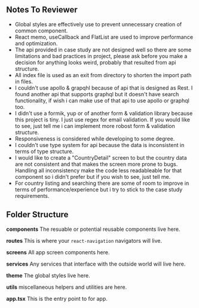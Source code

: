 ## **Notes To Reviewer**

- Global styles are effectively use to prevent unnecessary creation of common component.
- React memo, useCallback and FlatList are used to improve performance and optimization.
- The api provided in case study are not designed well so there are some limitations and bad practices in project, please ask before you make a decision for anything looks weird, probably that resulted from api structure.
- All index file is used as an exit from directory to shorten the import path in files.
- I couldn't use apollo & grapqhl because of api that is designed as Rest. I found another api that supports graphql but it doesn't have search functionality, if wish i can make use of that api to use apollo or graphql too.
- I didn't use a formik, yup or of another form & validation library because this project is tiny. I just use regex for email validation. If you would like to see, just tell me i can implement more robost form & validation structure.
- Responsiveness is considered while developing to some degree.
- I couldn't use type system for api because the data is inconsistent in terms of type structure.
- I would like to create a "CountryDetail" screen to but the country data are not consistent and that makes the screen more prone to bugs. Handling all inconsistency make the code less readableable for that component so i didn't prefer but if you wish to see, just tell me.
- For country listing and searching there are some of room to improve in terms of performance/experience but i try to stick to the case study requirements.

## **Folder Structure**

**components**
The resuable or potential reusable components live here.

**routes**
This is where your `react-navigation` navigators will live.

**screens**
All app screen components here.

**services**
Any services that interface with the outside world will live here.

**theme**
The global styles live here.

**utils**
miscellaneous helpers and utilities are here.

**app.tsx** This is the entry point to for app.
